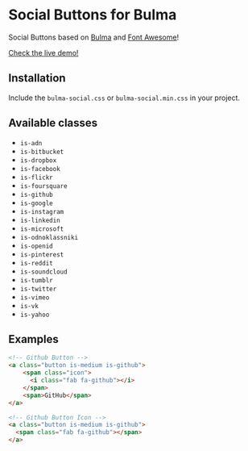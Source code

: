 
Social Buttons for Bulma
============================

Social Buttons based on
[Bulma](http://bulma.io/) and
[Font Awesome](http://fortawesome.github.io/Font-Awesome/)!

[Check the live demo!](http://aldi.github.io/bulma-social)

Installation
------------

Include the `bulma-social.css` or `bulma-social.min.css` in your project.

Available classes
-----------------
 - `is-adn`
 - `is-bitbucket`
 - `is-dropbox`
 - `is-facebook`
 - `is-flickr`
 - `is-foursquare`
 - `is-github`
 - `is-google`
 - `is-instagram`
 - `is-linkedin`
 - `is-microsoft`
 - `is-odnoklassniki`
 - `is-openid`
 - `is-pinterest`
 - `is-reddit`
 - `is-soundcloud`
 - `is-tumblr`
 - `is-twitter`
 - `is-vimeo`
 - `is-vk`
 - `is-yahoo`

Examples
--------

```html
<!-- Github Button -->
<a class="button is-medium is-github">
    <span class="icon">
      <i class="fab fa-github"></i>
    </span>
    <span>GitHub</span>
</a>

<!-- Github Button Icon -->
<a class="button is-medium is-github">
  <span class="fab fa-github"></span>
</a>
```
